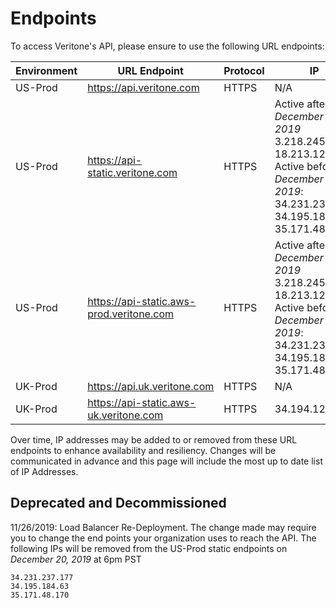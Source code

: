 # Endpoints

To access Veritone's API, please ensure to use the following URL endpoints:

| Environment | URL Endpoint                    | Protocol | IP                      |
|-------------|---------------------------------|----------|-------------------------|
| US-Prod     | https://api.veritone.com        | HTTPS    | N/A                     |
| US-Prod     | https://api-static.veritone.com | HTTPS    | Active after *December 20, 2019* <br/> 3.218.245.87 <br/> 18.213.128.17 <br/> Active before *December 20, 2019*: <br/> 34.231.237.177 <br/> 34.195.184.63 <br/> 35.171.48.170            |
| US-Prod     | https://api-static.aws-prod.veritone.com | HTTPS    | Active after *December 20, 2019* <br/> 3.218.245.87 <br/> 18.213.128.17 <br/> Active before *December 20, 2019*: <br/> 34.231.237.177 <br/> 34.195.184.63 <br/> 35.171.48.170      |
| UK-Prod     | https://api.uk.veritone.com     | HTTPS    | N/A                     |
| UK-Prod     | https://api-static.aws-uk.veritone.com | HTTPS | 34.194.123.82       |

Over time, IP addresses may be added to or removed from these URL endpoints to enhance availability and resiliency. Changes will be communicated in advance and this page will include the most up to date list of IP Addresses.

## Deprecated and Decommissioned

11/26/2019: Load Balancer Re-Deployment. The change made may require you to change the end points your organization uses to reach the API. The following IPs will be removed from the US-Prod static endpoints on *December 20, 2019* at 6pm PST

    34.231.237.177
    34.195.184.63
    35.171.48.170
